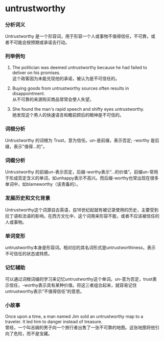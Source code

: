 # untrustworthy

### 分析词义

  

Untrustworthy 是一个形容词，用于形容一个人或事物不值得信任，不可靠，或者不可能会按预期或承诺去行动。

  

### 列举例句

  

1.  The politician was deemed untrustworthy because he had failed to deliver on his promises.  
    这个政客因为未能兑现他的承诺，被认为是不可信任的。
    
      
    
2.  Buying goods from untrustworthy sources often results in disappointment.  
    从不可靠的来源购买商品常常会使人失望。
    
      
    
3.  She found the man's rapid speech and shifty eyes untrustworthy.  
    她发现这个男人的快速语言和瞻前顾后的眼神是不可信的。
    
      
    

  

### 词根分析

  

Untrustworthy 的词根为 Trust，意为信任。un-是前缀，表示否定; -worthy 是后缀，表示"值得...的"。

  

### 词缀分析

  

Untrustworthy 的前缀un-表示否定，后缀-worthy表示“...的价值”。前缀un-常用于形成否定含义的单词，如unhappy表示不高兴。而后缀-worthy也常出现在很多单词中，如blameworthy（该责备的）。

  

### 发展历史和文化背景

  

Untrustworthy这个词源自古英语，自16世纪起就有被记录使用的历史，主要受到拉丁语和法语的影响。在西方文化中，这个词用来形容不能，或者不应该被信任的人或事物。

  

### 单词变形

  

untrustworthy本身是形容词。相对应的其名词形式是untrustworthiness，表示不可信任的状态或特质。

  

### 记忆辅助

  

可以通过词根词缀的学习来记忆untrustworthy这个单词。un-意为否定，trust表示信任，-worthy表示具有某种价值。将这三者组合起来，就容易记住untrustworthy表示“不值得信任”的意思。

  

### 小故事

  

Once upon a time, a man named Jim sold an untrustworthy map to a traveler. It led him to danger instead of treasure.  
曾经，一个叫吉姆的男子向一个旅行者出售了一张不可靠的地图。这张地图将他引向了危险，而不是宝藏。
